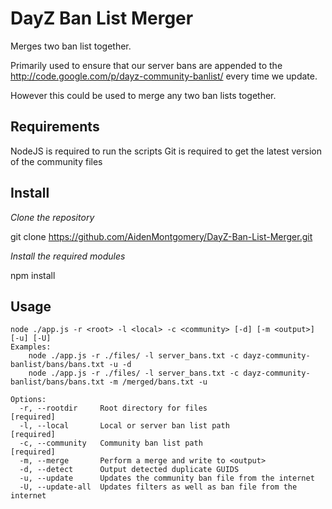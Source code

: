 DayZ Ban List Merger
====================

Merges two ban list together.

Primarily used to ensure that our server bans are appended to the http://code.google.com/p/dayz-community-banlist/ every time we update.

However this could be used to merge any two ban lists together.

Requirements
------------

NodeJS is required to run the scripts
Git is required to get the latest version of the community files

Install
-------

_Clone the repository_

git clone https://github.com/AidenMontgomery/DayZ-Ban-List-Merger.git

_Install the required modules_

npm install

Usage
-----

	node ./app.js -r <root> -l <local> -c <community> [-d] [-m <output>] [-u] [-U] 
	Examples:
		node ./app.js -r ./files/ -l server_bans.txt -c dayz-community-banlist/bans/bans.txt -u -d
		node ./app.js -r ./files/ -l server_bans.txt -c dayz-community-banlist/bans/bans.txt -m /merged/bans.txt -u 

	Options:
	  -r, --rootdir     Root directory for files                               [required]
	  -l, --local       Local or server ban list path                          [required]
	  -c, --community   Community ban list path                                [required]
	  -m, --merge       Perform a merge and write to <output>                
	  -d, --detect      Output detected duplicate GUIDS                      
	  -u, --update      Updates the community ban file from the internet     
	  -U, --update-all  Updates filters as well as ban file from the internet